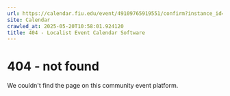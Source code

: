 ```yaml
---
url: https://calendar.fiu.edu/event/49109765919551/confirm?instance_id=49109765953365&return=https%3A%2F%2Fcalendar.fiu.edu%2Fcalendar%3Fevent_types%255B%255D%3D121720
site: Calendar
crawled_at: 2025-05-20T10:58:01.924120
title: 404 - Localist Event Calendar Software
---
```


# 404 - not found
We couldn't find the page on this community event platform.
